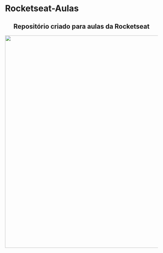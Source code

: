 # Rocketseat-Aulas
<div align = "center">
  <h2> Repositório criado para aulas da Rocketseat </h2>
</div>

<div align="center">
<img src="https://user-images.githubusercontent.com/102248990/168642079-251afb6b-5c91-4659-b9b7-5128855cc419.png" width="700px" />
</div>
